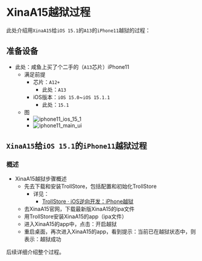 # XinaA15越狱过程

此处介绍用`XinaA15`给`iOS 15.1`的`A13`的`iPhone11`越狱的过程：

## 准备设备

* 此处：咸鱼上买了个二手的（`A13`芯片）iPhone11
  * 满足前提
    * 芯片：`A12+`
      * 此处：`A13`
    * iOS版本：`iOS 15.0`~`iOS 15.1.1`
      * 此处：`15.1`
  * 图
    * ![iphone11_ios_15_1](../../../assets/img/iphone11_ios_15_1.png)
    * ![iphone11_main_ui](../../../assets/img/iphone11_main_ui.png)

## `XinaA15`给`iOS 15.1`的`iPhone11`越狱过程

### 概述

* XinaA15越狱步骤概述
  * 先去下载和安装TrollStore，包括配置和初始化TrollStore
    * 详见：
      * [TrollStore · iOS逆向开发：iPhone越狱](https://book.crifan.org/books/ios_re_iphone_jailbreak/website/before_jailbreak/no_sign_install_ipa/trollstore/)
  * 去XinaA15官网，下载最新版XinaA15的ipa文件
  * 用TrollStore安装XinaA15的app（ipa文件）
  * 进入XinaA15的app中，点击：开启越狱
  * 重启桌面，再次进入XinaA15的app，看到提示：当前已在越狱状态中，则表示：越狱成功

后续详细介绍整个过程。

